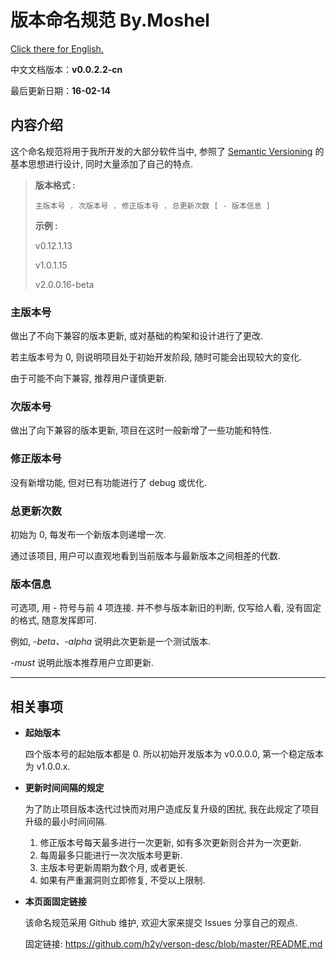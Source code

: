 # 版本命名规范 By.Moshel

[Click there for English.](https://github.com/h2y/verson-desc/blob/master/README_en.md)

中文文档版本：__v0.0.2.2-cn__ 

最后更新日期：__16-02-14__


## 内容介绍
这个命名规范将用于我所开发的大部分软件当中, 参照了 [Semantic Versioning](http://semver.org/lang/zh-CN/) 的基本思想进行设计, 同时大量添加了自己的特点.

> **版本格式 :**
>
> `主版本号 . 次版本号 . 修正版本号 . 总更新次数 [ - 版本信息 ]`
>
> **示例 :**
>
> v0.12.1.13
>
> v1.0.1.15
>
> v2.0.0.16-beta

### 主版本号
做出了不向下兼容的版本更新, 或对基础的构架和设计进行了更改.

若主版本号为 0, 则说明项目处于初始开发阶段, 随时可能会出现较大的变化.

由于可能不向下兼容, 推荐用户谨慎更新.

### 次版本号
做出了向下兼容的版本更新, 项目在这时一般新增了一些功能和特性.

### 修正版本号
没有新增功能, 但对已有功能进行了 debug 或优化.

### 总更新次数
初始为 0, 每发布一个新版本则递增一次.

通过该项目, 用户可以直观地看到当前版本与最新版本之间相差的代数.

### 版本信息
可选项, 用 - 符号与前 4 项连接. 并不参与版本新旧的判断, 仅写给人看, 没有固定的格式, 随意发挥即可.

例如, _-beta、-alpha_ 说明此次更新是一个测试版本.

_-must_ 说明此版本推荐用户立即更新.


************
## 相关事项

* **起始版本**

  四个版本号的起始版本都是 0. 所以初始开发版本为 v0.0.0.0, 第一个稳定版本为 v1.0.0.x.

* **更新时间间隔的规定**

  为了防止项目版本迭代过快而对用户造成反复升级的困扰, 我在此规定了项目升级的最小时间间隔.

  1. 修正版本号每天最多进行一次更新, 如有多次更新则合并为一次更新.
  2. 每周最多只能进行一次次版本号更新.
  3. 主版本号更新周期为数个月, 或者更长.
  4. 如果有严重漏洞则立即修复, 不受以上限制.

* **本页面固定链接**

  该命名规范采用 Github 维护, 欢迎大家来提交 Issues 分享自己的观点.

  固定链接: <https://github.com/h2y/verson-desc/blob/master/README.md>
